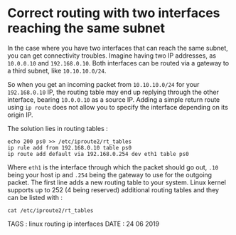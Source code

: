 # Correct routing with two interfaces reaching the same subnet

In the case where you have two interfaces that can reach the same subnet, you can get connectivity troubles.
Imagine having two IP addresses, as `10.0.0.10` and `192.168.0.10`. Both interfaces can be routed via a gateway to a third subnet, like `10.10.10.0/24`. 

So when you get an incoming packet from `10.10.10.0/24` for your `192.168.0.10` IP, the routing table may end up replying through the other interface, bearing `10.0.0.10` as a source IP.
Adding a simple return route using `ip route` does not allow you to specify the interface depending on its origin IP. 

The solution lies in routing tables : 

```
echo 200 ps0 >> /etc/iproute2/rt_tables
ip rule add from 192.168.0.10 table ps0
ip route add default via 192.168.0.254 dev eth1 table ps0
```

Where `eth1` is the interface through which the packet should go out, `.10` being your host ip and `.254` being the gateway to use for the outgoing packet.
The first line adds a new routing table to your system. Linux kernel supports up to 252 (4 being reserved) additional routing tables and they can be listed with :

```
cat /etc/iproute2/rt_tables
```




TAGS : linux routing ip interfaces
DATE : 24 06 2019